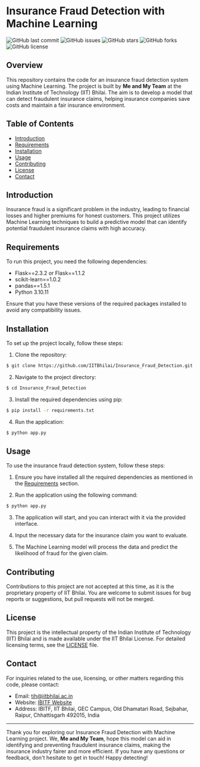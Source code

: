 # Insurance Fraud Detection with Machine Learning

![GitHub last commit](https://img.shields.io/github/last-commit/IITBhilai/Insurance_Fraud_Detection)
![GitHub issues](https://img.shields.io/github/issues/IITBhilai/Insurance_Fraud_Detection)
![GitHub stars](https://img.shields.io/github/stars/IITBhilai/Insurance_Fraud_Detection)
![GitHub forks](https://img.shields.io/github/forks/IITBhilai/Insurance_Fraud_Detection)
![GitHub license](https://img.shields.io/github/license/IITBhilai/Insurance_Fraud_Detection)

## Overview

This repository contains the code for an insurance fraud detection system using Machine Learning. The project is built by **Me and My Team** at the Indian Institute of Technology (IIT) Bhilai. The aim is to develop a model that can detect fraudulent insurance claims, helping insurance companies save costs and maintain a fair insurance environment.

## Table of Contents

- [Introduction](#introduction)
- [Requirements](#requirements)
- [Installation](#installation)
- [Usage](#usage)
- [Contributing](#contributing)
- [License](#license)
- [Contact](#contact)

## Introduction

Insurance fraud is a significant problem in the industry, leading to financial losses and higher premiums for honest customers. This project utilizes Machine Learning techniques to build a predictive model that can identify potential fraudulent insurance claims with high accuracy.

## Requirements

To run this project, you need the following dependencies:

- Flask==2.3.2 or Flask==1.1.2
- scikit-learn==1.0.2
- pandas==1.5.1
- Python 3.10.11

Ensure that you have these versions of the required packages installed to avoid any compatibility issues.

## Installation

To set up the project locally, follow these steps:

1. Clone the repository:

```bash
$ git clone https://github.com/IITBhilai/Insurance_Fraud_Detection.git
```

2. Navigate to the project directory:

```bash
$ cd Insurance_Fraud_Detection
```

3. Install the required dependencies using pip:

```bash
$ pip install -r requirements.txt
```

4. Run the application:

```bash
$ python app.py
```

## Usage

To use the insurance fraud detection system, follow these steps:

1. Ensure you have installed all the required dependencies as mentioned in the [Requirements](#requirements) section.

2. Run the application using the following command:

```bash
$ python app.py
```

3. The application will start, and you can interact with it via the provided interface.

4. Input the necessary data for the insurance claim you want to evaluate.

5. The Machine Learning model will process the data and predict the likelihood of fraud for the given claim.

## Contributing

Contributions to this project are not accepted at this time, as it is the proprietary property of IIT Bhilai. You are welcome to submit issues for bug reports or suggestions, but pull requests will not be merged.

## License

This project is the intellectual property of the Indian Institute of Technology (IIT) Bhilai and is made available under the IIT Bhilai License. For detailed licensing terms, see the [LICENSE](LICENSE) file.

## Contact

For inquiries related to the use, licensing, or other matters regarding this code, please contact:

- Email: tih@iitbhilai.ac.in
- Website: [IBITF Website](https://www.ibitf.co.in/)
- Address: IBITF, IIT Bhilai, GEC Campus, Old Dhamatari Road, Sejbahar, Raipur, Chhattisgarh 492015, India

---

Thank you for exploring our Insurance Fraud Detection with Machine Learning project. We, **Me and My Team**, hope this model can aid in identifying and preventing fraudulent insurance claims, making the insurance industry fairer and more efficient. If you have any questions or feedback, don't hesitate to get in touch! Happy detecting!
